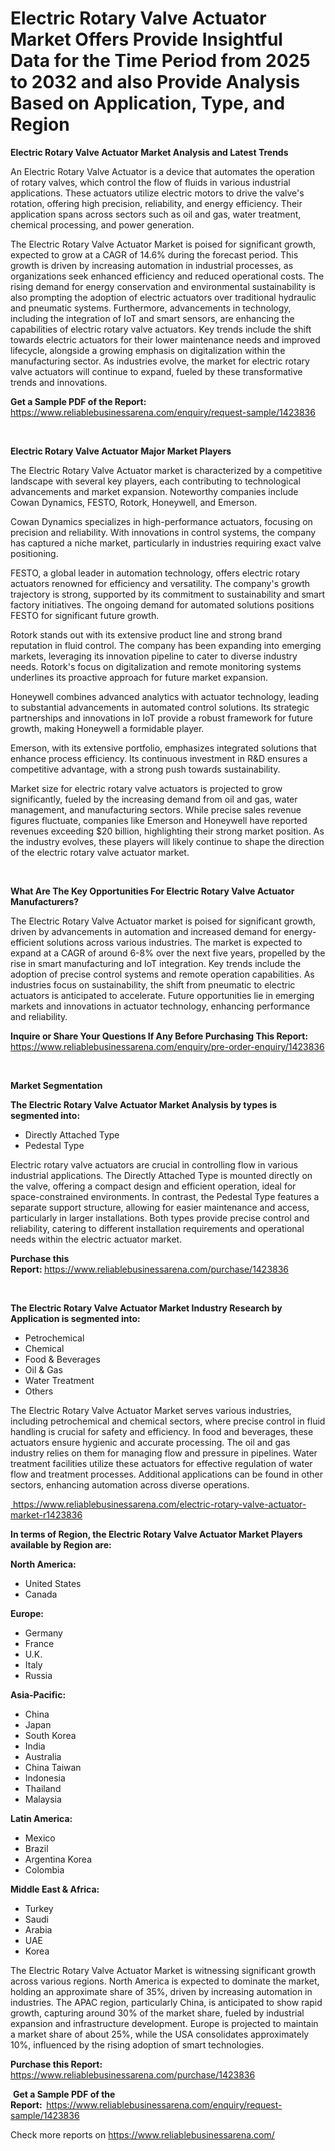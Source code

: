 <p><h1>Electric Rotary Valve Actuator Market Offers Provide Insightful Data for the Time Period from 2025 to 2032 and also Provide Analysis Based on Application, Type, and Region</h1></p><p><strong>Electric Rotary Valve Actuator Market Analysis and Latest Trends</strong></p>
<p><p>An Electric Rotary Valve Actuator is a device that automates the operation of rotary valves, which control the flow of fluids in various industrial applications. These actuators utilize electric motors to drive the valve's rotation, offering high precision, reliability, and energy efficiency. Their application spans across sectors such as oil and gas, water treatment, chemical processing, and power generation.</p><p>The Electric Rotary Valve Actuator Market is poised for significant growth, expected to grow at a CAGR of 14.6% during the forecast period. This growth is driven by increasing automation in industrial processes, as organizations seek enhanced efficiency and reduced operational costs. The rising demand for energy conservation and environmental sustainability is also prompting the adoption of electric actuators over traditional hydraulic and pneumatic systems. Furthermore, advancements in technology, including the integration of IoT and smart sensors, are enhancing the capabilities of electric rotary valve actuators. Key trends include the shift towards electric actuators for their lower maintenance needs and improved lifecycle, alongside a growing emphasis on digitalization within the manufacturing sector. As industries evolve, the market for electric rotary valve actuators will continue to expand, fueled by these transformative trends and innovations.</p></p>
<p><strong>Get a Sample PDF of the Report:&nbsp;</strong> <a href="https://www.reliablebusinessarena.com/enquiry/request-sample/1423836?utm_campaign=2748&utm_medium=2&utm_source=Github&utm_content=ia&utm_term=22022025&utm_id=electric-rotary-valve-actuator">https://www.reliablebusinessarena.com/enquiry/request-sample/1423836</a></p>
<p>&nbsp;</p>
<p><strong>Electric Rotary Valve Actuator Major Market Players</strong></p>
<p><p>The Electric Rotary Valve Actuator market is characterized by a competitive landscape with several key players, each contributing to technological advancements and market expansion. Noteworthy companies include Cowan Dynamics, FESTO, Rotork, Honeywell, and Emerson.</p><p>Cowan Dynamics specializes in high-performance actuators, focusing on precision and reliability. With innovations in control systems, the company has captured a niche market, particularly in industries requiring exact valve positioning.</p><p>FESTO, a global leader in automation technology, offers electric rotary actuators renowned for efficiency and versatility. The company's growth trajectory is strong, supported by its commitment to sustainability and smart factory initiatives. The ongoing demand for automated solutions positions FESTO for significant future growth.</p><p>Rotork stands out with its extensive product line and strong brand reputation in fluid control. The company has been expanding into emerging markets, leveraging its innovation pipeline to cater to diverse industry needs. Rotork's focus on digitalization and remote monitoring systems underlines its proactive approach for future market expansion.</p><p>Honeywell combines advanced analytics with actuator technology, leading to substantial advancements in automated control solutions. Its strategic partnerships and innovations in IoT provide a robust framework for future growth, making Honeywell a formidable player.</p><p>Emerson, with its extensive portfolio, emphasizes integrated solutions that enhance process efficiency. Its continuous investment in R&D ensures a competitive advantage, with a strong push towards sustainability.</p><p>Market size for electric rotary valve actuators is projected to grow significantly, fueled by the increasing demand from oil and gas, water management, and manufacturing sectors. While precise sales revenue figures fluctuate, companies like Emerson and Honeywell have reported revenues exceeding $20 billion, highlighting their strong market position. As the industry evolves, these players will likely continue to shape the direction of the electric rotary valve actuator market.</p></p>
<p>&nbsp;</p>
<p><strong>What Are The Key Opportunities For Electric Rotary Valve Actuator Manufacturers?</strong></p>
<p><p>The Electric Rotary Valve Actuator market is poised for significant growth, driven by advancements in automation and increased demand for energy-efficient solutions across various industries. The market is expected to expand at a CAGR of around 6-8% over the next five years, propelled by the rise in smart manufacturing and IoT integration. Key trends include the adoption of precise control systems and remote operation capabilities. As industries focus on sustainability, the shift from pneumatic to electric actuators is anticipated to accelerate. Future opportunities lie in emerging markets and innovations in actuator technology, enhancing performance and reliability.</p></p>
<p><strong>Inquire or Share Your Questions If Any Before Purchasing This Report:</strong> <a href="https://www.reliablebusinessarena.com/enquiry/pre-order-enquiry/1423836?utm_campaign=2748&utm_medium=2&utm_source=Github&utm_content=ia&utm_term=22022025&utm_id=electric-rotary-valve-actuator">https://www.reliablebusinessarena.com/enquiry/pre-order-enquiry/1423836</a></p>
<p>&nbsp;</p>
<p><strong>Market Segmentation</strong></p>
<p><strong>The Electric Rotary Valve Actuator Market Analysis by types is segmented into:</strong></p>
<p><ul><li>Directly Attached Type</li><li>Pedestal Type</li></ul></p>
<p><p>Electric rotary valve actuators are crucial in controlling flow in various industrial applications. The Directly Attached Type is mounted directly on the valve, offering a compact design and efficient operation, ideal for space-constrained environments. In contrast, the Pedestal Type features a separate support structure, allowing for easier maintenance and access, particularly in larger installations. Both types provide precise control and reliability, catering to different installation requirements and operational needs within the electric actuator market.</p></p>
<p><strong>Purchase this Report:&nbsp;</strong><a href="https://www.reliablebusinessarena.com/purchase/1423836?utm_campaign=2748&utm_medium=2&utm_source=Github&utm_content=ia&utm_term=22022025&utm_id=electric-rotary-valve-actuator">https://www.reliablebusinessarena.com/purchase/1423836</a></p>
<p>&nbsp;</p>
<p><strong>The Electric Rotary Valve Actuator Market Industry Research by Application is segmented into:</strong></p>
<p><ul><li>Petrochemical</li><li>Chemical</li><li>Food & Beverages</li><li>Oil & Gas</li><li>Water Treatment</li><li>Others</li></ul></p>
<p><p>The Electric Rotary Valve Actuator Market serves various industries, including petrochemical and chemical sectors, where precise control in fluid handling is crucial for safety and efficiency. In food and beverages, these actuators ensure hygienic and accurate processing. The oil and gas industry relies on them for managing flow and pressure in pipelines. Water treatment facilities utilize these actuators for effective regulation of water flow and treatment processes. Additional applications can be found in other sectors, enhancing automation across diverse operations.</p></p>
<p><a href="https://www.reliablebusinessarena.com/electric-rotary-valve-actuator-market-r1423836?utm_campaign=2748&utm_medium=2&utm_source=Github&utm_content=ia&utm_term=22022025&utm_id=electric-rotary-valve-actuator">&nbsp;https://www.reliablebusinessarena.com/electric-rotary-valve-actuator-market-r1423836</a></p>
<p><strong>In terms of Region, the Electric Rotary Valve Actuator Market Players available by Region are:</strong></p>
<p>
    <p> <strong> North America: </strong>
        <ul>
            <li>United States</li>
            <li>Canada</li>
        </ul>
        </p> 
    <p> <strong> Europe: </strong>
        <ul>
            <li>Germany</li>
            <li>France</li>
            <li>U.K.</li>
            <li>Italy</li>
            <li>Russia</li>
        </ul>
        </p> 
    <p> <strong> Asia-Pacific: </strong>
        <ul>
            <li>China</li>
            <li>Japan</li>
            <li>South Korea</li>
            <li>India</li>
            <li>Australia</li>
            <li>China Taiwan</li>
            <li>Indonesia</li>
            <li>Thailand</li>
            <li>Malaysia</li>
        </ul>
        </p> 
    <p> <strong> Latin America: </strong>
        <ul>
            <li>Mexico</li>
            <li>Brazil</li>
            <li>Argentina Korea</li>
            <li>Colombia</li>
        </ul>
        </p> 
    <p> <strong> Middle East & Africa: </strong>
        <ul>
            <li>Turkey</li>
            <li>Saudi</li>
            <li>Arabia</li>
            <li>UAE</li>
            <li>Korea</li>
        </ul>
    </p>
    </p>
<p><p>The Electric Rotary Valve Actuator Market is witnessing significant growth across various regions. North America is expected to dominate the market, holding an approximate share of 35%, driven by increasing automation in industries. The APAC region, particularly China, is anticipated to show rapid growth, capturing around 30% of the market share, fueled by industrial expansion and infrastructure development. Europe is projected to maintain a market share of about 25%, while the USA consolidates approximately 10%, influenced by the rising adoption of smart technologies.</p></p>
<p><strong>Purchase this Report: </strong><a href="https://www.reliablebusinessarena.com/purchase/1423836?utm_campaign=2748&utm_medium=2&utm_source=Github&utm_content=ia&utm_term=22022025&utm_id=electric-rotary-valve-actuator">https://www.reliablebusinessarena.com/purchase/1423836</a></p>
<p>&nbsp;<strong>Get a Sample PDF of the Report:&nbsp;&nbsp;</strong><a href="https://www.reliablebusinessarena.com/enquiry/request-sample/1423836?utm_campaign=2748&utm_medium=2&utm_source=Github&utm_content=ia&utm_term=22022025&utm_id=electric-rotary-valve-actuator">https://www.reliablebusinessarena.com/enquiry/request-sample/1423836</a></p>
<p><strong></strong></p>
<p>Check more reports on <a href="https://www.reliablebusinessarena.com/?utm_campaign=2748&utm_medium=2&utm_source=Github&utm_content=ia&utm_term=22022025&utm_id=electric-rotary-valve-actuator">https://www.reliablebusinessarena.com/</a></p>